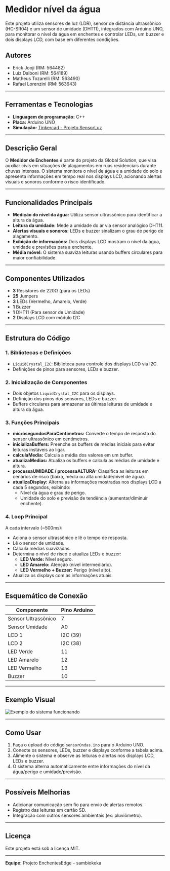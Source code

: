 # Medidor nível da água

Este projeto utiliza sensores de luz (LDR), sensor de distância ultrassônico (HC-SR04) e um sensor de umidade (DHT11), integrados com Arduino UNO, para monitorar o nível da água em enchentes e controlar LEDs, um buzzer e dois displays LCD, com base em diferentes condições.

## Autores

- Erick Jooji (RM: 564482)
- Luiz Dalboni (RM: 564189)
- Matheus Tozarelli (RM: 563490)
- Rafael Lorenzini (RM: 563643)

---

## Ferramentas e Tecnologias

- **Linguagem de programação:** C++
- **Placa:** Arduino UNO
- **Simulação:** [Tinkercad - Projeto SensorLuz](https://www.tinkercad.com/things/1FLMw0RI0Qp-alarme-2/editel?returnTo=https%3A%2F%2Fwww.tinkercad.com%2Fdashboard%2Fdesigns%2Fcircuits&sharecode=3U-bvGk7_IB4qhG56tbSyutXl7edE_MXuUWwf2XKvjU)

---

## Descrição Geral

O **Medidor de Enchentes** é parte do projeto da Global Solution, que visa auxiliar civis em situações de alagamentos em ruas residenciais durante chuvas intensas. O sistema monitora o nível de água e a umidade do solo e apresenta informações em tempo real nos displays LCD, acionando alertas visuais e sonoros conforme o risco identificado.

---

## Funcionalidades Principais

- **Medição do nível da água:** Utiliza sensor ultrassônico para identificar a altura da água.
- **Leitura da umidade:** Mede a umidade do ar via sensor analógico DHT11.
- **Alertas visuais e sonoros:** LEDs e buzzer sinalizam o grau de perigo de alagamento.
- **Exibição de informações:** Dois displays LCD mostram o nível da água, umidade e previsões para a enchente.
- **Média móvel:** O sistema suaviza leituras usando buffers circulares para maior confiabilidade.

---

## Componentes Utilizados

- **3** Resistores de 220Ω (para os LEDs)
- **25** Jumpers
- **3** LEDs (Vermelho, Amarelo, Verde)
- **1** Buzzer
- **1** DHT11 (Para sensor de Umidade)
- **2** Displays LCD com módulo I2C

---

## Estrutura do Código

### 1. Bibliotecas e Definições

- `LiquidCrystal_I2C`: Biblioteca para controle dos displays LCD via I2C.
- Definições de pinos para sensores, LEDs e buzzer.

### 2. Inicialização de Componentes

- Dois objetos `LiquidCrystal_I2C` para os displays.
- Definição dos pinos dos sensores, LEDs e buzzer.
- Buffers circulares para armazenar as últimas leituras de umidade e altura da água.

### 3. Funções Principais

- **microsegundosParaCentimetros:** Converte o tempo de resposta do sensor ultrassônico em centímetros.
- **inicializaBuffers:** Preenche os buffers de médias iniciais para evitar leituras instáveis ao ligar.
- **calculaMedia:** Calcula a média dos valores em um buffer.
- **atualizaMedias:** Atualiza os buffers e calcula as médias de umidade e altura.
- **processaUMIDADE / processaALTURA:** Classifica as leituras em cenários de risco (baixa, média ou alta umidade/nível de água).
- **atualizaDisplay:** Alterna as informações mostradas nos displays LCD a cada 5 segundos, exibindo:
  - Nível da água e grau de perigo.
  - Umidade do solo e previsão de tendência (aumentar/diminuir enchente).

### 4. Loop Principal

A cada intervalo (~500ms):

- Aciona o sensor ultrassônico e lê o tempo de resposta.
- Lê o sensor de umidade.
- Calcula médias suavizadas.
- Determina o nível de risco e atualiza LEDs e buzzer:
  - **LED Verde:** Nível seguro.
  - **LED Amarelo:** Atenção (nível intermediário).
  - **LED Vermelho + Buzzer:** Perigo (nível alto).
- Atualiza os displays com as informações atuais.

---

## Esquemático de Conexão 

| Componente         | Pino Arduino |
|--------------------|-------------|
| Sensor Ultrassônico| 7           |
| Sensor Umidade     | A0          |
| LCD 1              | I2C (39)    |
| LCD 2              | I2C (38)    |
| LED Verde          | 11          |
| LED Amarelo        | 12          |
| LED Vermelho       | 13          |
| Buzzer             | 10          |

---

## Exemplo Visual

![Exemplo do sistema funcionando](https://github.com/user-attachments/assets/6da0edb6-8746-43d5-b18e-2a621af844fc)

---

## Como Usar

1. Faça o upload do código `sensorOndas.ino` para o Arduino UNO.
2. Conecte os sensores, LEDs, buzzer e displays conforme a tabela acima.
3. Alimente o sistema e observe as leituras e alertas nos displays LCD, LEDs e buzzer.
4. O sistema alterna automaticamente entre informações do nível da água/perigo e umidade/previsão.

---

## Possíveis Melhorias

- Adicionar comunicação sem fio para envio de alertas remotos.
- Registro das leituras em cartão SD.
- Integração com outros sensores ambientais (ex: pluviômetro).

---

## Licença

Este projeto está sob a licença MIT.

---

**Equipe:** Projeto EnchentesEdge – sambiokeka
